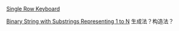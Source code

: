 [Single Row Keyboard](https://leetcode.com/problems/single-row-keyboard/)

[Binary String with Substrings Representing 1 to N](https://leetcode.com/problems/binary-string-with-substrings-representing-1-to-n/)
生成法？构造法？